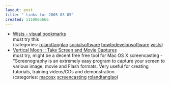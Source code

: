 ```yaml
---
layout: post
title: " links for 2005-03-05"
created: 1110003666
---
```

<ul class="delicious">
	<li>
		<div class="delicious-link"><a href="http://www.wists.com/">Wists - visual bookmarks</a></div>
		<div class="delicious-extended">must try this</div>
		<div class="delicious-categories">(categories: <a href="http://del.icio.us/rtanglao/rolandtanglao">rolandtanglao</a> <a href="http://del.icio.us/rtanglao/socialsoftware">socialsoftware</a> <a href="http://del.icio.us/rtanglao/howtodevelopsoftware">howtodevelopsoftware</a> <a href="http://del.icio.us/rtanglao/wists">wists</a>)</div>
	</li>
	<li>
		<div class="delicious-link"><a href="http://verticalmoon.com/products/screenography/screenography.htm">Vertical Moon :: Take Screen and Movie Captures</a></div>
		<div class="delicious-extended">must try, might be a decent free free tool for Mac OS X screencasting - "Screenography is an extremely easy program to capture your screen to various image, movie and Flash formats. Very useful for creating tutorials, training videos/CDs and demonstration</div>
		<div class="delicious-categories">(categories: <a href="http://del.icio.us/rtanglao/macosx">macosx</a> <a href="http://del.icio.us/rtanglao/screencasting">screencasting</a> <a href="http://del.icio.us/rtanglao/rolandtanglao">rolandtanglao</a>)</div>
	</li>
</ul>


